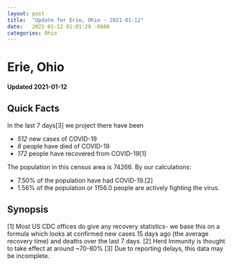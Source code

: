 ```yaml
---
layout: post
title:  "Update for Erie, Ohio - 2021-01-12"
date:   2021-01-12 01:01:29 -0600
categories: Ohio
---
```


# Erie, Ohio
#### Updated 2021-01-12

## Quick Facts

In the last 7 days[3] we project there have been
- *512* new cases of COVID-19
- *6* people have died of COVID-19
- *172* people have recovered from COVID-19[1]

The population in this census area is 74266. By our calculations:
- 7.50% of the population have had COVID-19.[2]
- 1.56% of the population or 1156.0 people are actively fighting the virus.

## Synopsis




[1] Most US CDC offices do give any recovery statistics- we base this on a formula which looks at confirmed new cases
15 days ago (the average recovery time) and deaths over the last 7 days.
[2] Herd Immunity is thought to take effect at around ~70-80%
[3] Due to reporting delays, this data may be incomplete. 
    